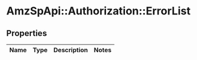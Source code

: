 # AmzSpApi::Authorization::ErrorList

## Properties
Name | Type | Description | Notes
------------ | ------------- | ------------- | -------------

